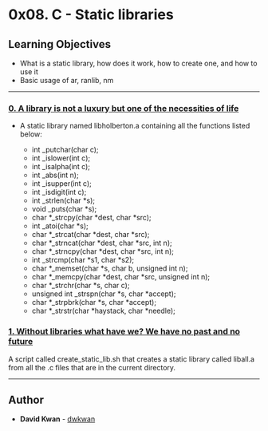 # 0x08. C - Static libraries

## Learning Objectives

* What is a static library, how does it work, how to create one, and how to use it
* Basic usage of ar, ranlib, nm

---

### [0. A library is not a luxury but one of the necessities of life](./libholberton.a)
* A static library named libholberton.a containing all the functions listed below:

  * int _putchar(char c);
  * int _islower(int c);
  * int _isalpha(int c);
  * int _abs(int n);
  * int _isupper(int c);
  * int _isdigit(int c);
  * int _strlen(char *s);
  * void _puts(char *s);
  * char *_strcpy(char *dest, char *src);
  * int _atoi(char *s);
  * char *_strcat(char *dest, char *src);
  * char *_strncat(char *dest, char *src, int n);
  * char *_strncpy(char *dest, char *src, int n);
  * int _strcmp(char *s1, char *s2);
  * char *_memset(char *s, char b, unsigned int n);
  * char *_memcpy(char *dest, char *src, unsigned int n);
  * char *_strchr(char *s, char c);
  * unsigned int _strspn(char *s, char *accept);
  * char *_strpbrk(char *s, char *accept);
  * char *_strstr(char *haystack, char *needle);


### [1. Without libraries what have we? We have no past and no future](./create_static_lib.sh)
A script called create_static_lib.sh that creates a static library called liball.a from all the .c files that are in the current directory.


---

## Author
* **David Kwan** - [dwkwan](https://github.com/dwkwan)